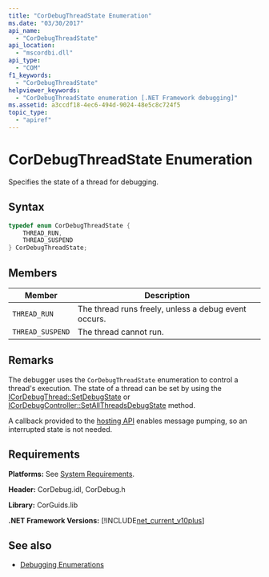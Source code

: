 ```yaml
---
title: "CorDebugThreadState Enumeration"
ms.date: "03/30/2017"
api_name: 
  - "CorDebugThreadState"
api_location: 
  - "mscordbi.dll"
api_type: 
  - "COM"
f1_keywords: 
  - "CorDebugThreadState"
helpviewer_keywords: 
  - "CorDebugThreadState enumeration [.NET Framework debugging]"
ms.assetid: a3ccdf18-4ec6-494d-9024-48e5c8c724f5
topic_type: 
  - "apiref"
---
```

# CorDebugThreadState Enumeration
Specifies the state of a thread for debugging.  
  
## Syntax  
  
```cpp  
typedef enum CorDebugThreadState {  
    THREAD_RUN,  
    THREAD_SUSPEND  
} CorDebugThreadState;  
```  
  
## Members  
  
|Member|Description|  
|------------|-----------------|  
|`THREAD_RUN`|The thread runs freely, unless a debug event occurs.|  
|`THREAD_SUSPEND`|The thread cannot run.|  
  
## Remarks  
 The debugger uses the `CorDebugThreadState` enumeration to control a thread's execution. The state of a thread can be set by using the [ICorDebugThread::SetDebugState](../../../../docs/framework/unmanaged-api/debugging/icordebugthread-setdebugstate-method.md) or [ICorDebugController::SetAllThreadsDebugState](../../../../docs/framework/unmanaged-api/debugging/icordebugcontroller-setallthreadsdebugstate-method.md) method.  
  
 A callback provided to the [hosting API](../../../../docs/framework/unmanaged-api/hosting/index.md) enables message pumping, so an interrupted state is not needed.  
  
## Requirements  
 **Platforms:** See [System Requirements](../../../../docs/framework/get-started/system-requirements.md).  
  
 **Header:** CorDebug.idl, CorDebug.h  
  
 **Library:** CorGuids.lib  
  
 **.NET Framework Versions:** [!INCLUDE[net_current_v10plus](../../../../includes/net-current-v10plus-md.md)]  
  
## See also

- [Debugging Enumerations](../../../../docs/framework/unmanaged-api/debugging/debugging-enumerations.md)
